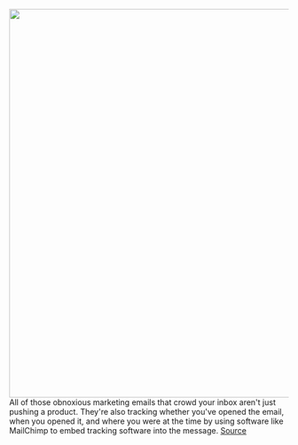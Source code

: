 <img src='https://cdn.vox-cdn.com/thumbor/11NqZxTId80aUaW19NDqZuG_uh0=/0x0:2040x1360/1200x800/filters:focal(857x517:1183x843)/cdn.vox-cdn.com/uploads/chorus_image/image/68841884/acastro_190703_1777_pixel_tracking_0001.0.jpg' width='700px' /><br/>
All of those obnoxious marketing emails that crowd your inbox aren't just pushing a product. They're also tracking whether you've opened the email, when you opened it, and where you were at the time by using software like MailChimp to embed tracking software into the message.
<a href='https://www.theverge.com/22288190/email-pixel-trackers-how-to-stop-images-automatic-download'> Source <a/>
